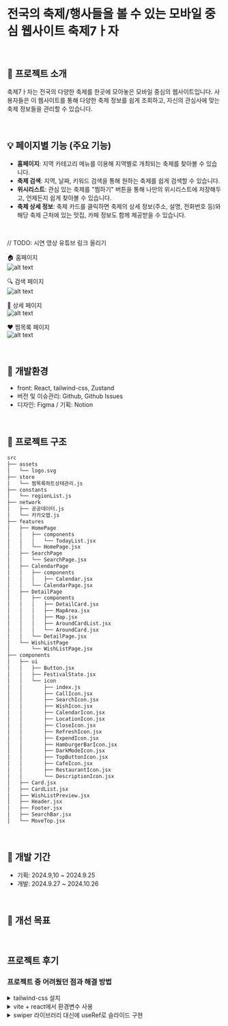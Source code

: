 # 전국의 축제/행사들을 볼 수 있는 모바일 중심 웹사이트 축제7ㅏ자
<br />

## 🎇 프로젝트 소개

축제7ㅏ자는 전국의 다양한 축제를 한곳에 모아놓은 모바일 중심의 웹사이트입니다.
사용자들은 이 웹사이트를 통해 다양한 축제 정보를 쉽게 조회하고, 자신의 관심사에 맞는 축제 정보들을 관리할 수 있습니다.

<br />

## 💡 페이지별 기능 (주요 기능)

- **홈페이지**: 지역 카테고리 메뉴를 이용해 지역별로 개최되는 축제를 찾아볼 수 있습니다.
- **축제 검색**: 지역, 날짜, 키워드 검색을 통해 원하는 축제를 쉽게 검색할 수 있습니다.
- **위시리스트**: 관심 있는 축제를 "찜하기" 버튼을 통해 나만의 위시리스트에 저장해두고, 언제든지 쉽게 찾아볼 수 있습니다.
- **축제 상세 정보**: 축제 카드를 클릭하면 축제의 상세 정보(주소, 설명, 전화번호 등)와 해당 축제 근처에 있는 맛집, 카페 정보도 함께 제공받을 수 있습니다.

<br />

// TODO: 시연 영상 유튜브 링크 올리기

🏠 홈페이지 <br />
![alt text](홈.png)

🔍 검색 페이지 <br />
![alt text](<Group 722.png>)

📄 상세 페이지 <br />
![alt text](상세.png)

❤️ 찜목록 페이지 <br />
![alt text](<찜 목록.png>)

<br />


## 👷 개발환경

- front: React, tailwind-css, Zustand
- 버전 및 이슈관리: Github, Github Issues
- 디자인: Figma / 기획: Notion

<br />

## 📁 프로젝트 구조

```bash
src
├── assets
│   └── logo.svg
├── store
│   └── 찜목록하트상태관리.js
├── constants
│   └── regionList.js
├── network
│   ├── 공공데이터.js
│   └── 카카오맵.js
├── features
│   ├── HomePage
│   │   ├── components
│   │   │   └── TodayList.jsx
│   │   └── HomePage.jsx
│   ├── SearchPage
│   │   └── SearchPage.jsx
│   ├── CalendarPage
│   │   ├── components
│   │   │   ├── Calendar.jsx
│   │   └── CalendarPage.jsx
│   ├── DetailPage
│   │   ├── components
│   │   │   ├── DetailCard.jsx
│   │   │   ├── MapArea.jsx
│   │   │   ├── Map.jsx
│   │   │   ├── AroundCardList.jsx
│   │   │   └── AroundCard.jsx
│   │   └── DetailPage.jsx
│   └── WishListPage
│       └── WishListPage.jsx
├── components
│   ├── ui
│   │   ├── Button.jsx
│   │   ├── FestivalState.jsx
│   │   └── icon
│   │       ├── index.js
│   │       ├── CallIcon.jsx
│   │       ├── SearchIcon.jsx
│   │       ├── WishIcon.jsx
│   │       ├── CalendarIcon.jsx
│   │       ├── LocationIcon.jsx
│   │       ├── CloseIcon.jsx
│   │       ├── RefreshIcon.jsx
│   │       ├── ExpendIcon.jsx
│   │       ├── HamburgerBarIcon.jsx
│   │       ├── DarkModeIcon.jsx
│   │       ├── TopButtonIcon.jsx
│   │       ├── CafeIcon.jsx
│   │       ├── RestaurantIcon.jsx
│   │       └── DescriptionIcon.jsx
│   ├── Card.jsx
│   ├── CardList.jsx
│   ├── WishListPreview.jsx
│   ├── Header.jsx
│   ├── Footer.jsx
│   ├── SearchBar.jsx
│   └── MoveTop.jsx
```

<br />

## 📆 개발 기간

- 기획: 2024.9,10 ~ 2024.9.25
- 개발: 2024.9.27 ~ 2024.10.26

<br />

## 🔧 개선 목표

<br />

## 프로젝트 후기

### 프로젝트 중 어려웠던 점과 해결 방법

<details>
  <summary>tailwind-css 설치</summary>
    <div markdown="1">
    <ul>
      <li>이번에 스스로 tailwind를 세팅하여 작업을 해보는 기회를 갖게 되었다. 전에는 초기 세팅이 돼있는 상태에서 스타일링만 해봤는데, 초기 설정하는 것이 생각보다 어려웠다.  
      // 어떻게 했더라 코드 보고 다시 회고하자
      </li>
      <li></li>
    </ul>
  </div>
</details>
<details>
  <summary>vite + react에서 환경변수 사용</summary>
    <div markdown="2">
    <ul>
      <li>작성 예정</li>
      <li></li>
    </ul>
  </div>
</details>
<details>
  <summary>swiper 라이브러리 대신에 useRef로 슬라이드 구현</summary>
    <div markdown="3">
    <ul>
      <li>작성 예정</li>
      <li></li>
    </ul>
  </div>
</details>
